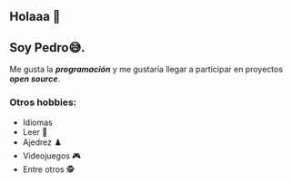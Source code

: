 ## Holaaa 👋

<!--
**PetF47/PetF47** is a ✨ _special_ ✨ repository because its `README.md` (this file) appears on your GitHub profile.

Here are some ideas to get you started:

- 🔭 I’m currently working on ...
- 🌱 I’m currently learning ...
- 👯 I’m looking to collaborate on ...
- 🤔 I’m looking for help with ...
- 💬 Ask me about ...
- 📫 How to reach me: ...
- 😄 Pronouns: ...
- ⚡ Fun fact: ...
-->

## Soy Pedro😅.

Me gusta la **_programación_** y me gustaría llegar a participar en proyectos **_open source_**.

### Otros hobbies:
* Idiomas
* Leer 📖
* Ajedrez ♟️
* Videojuegos 🎮
* Entre otros 🕵️
